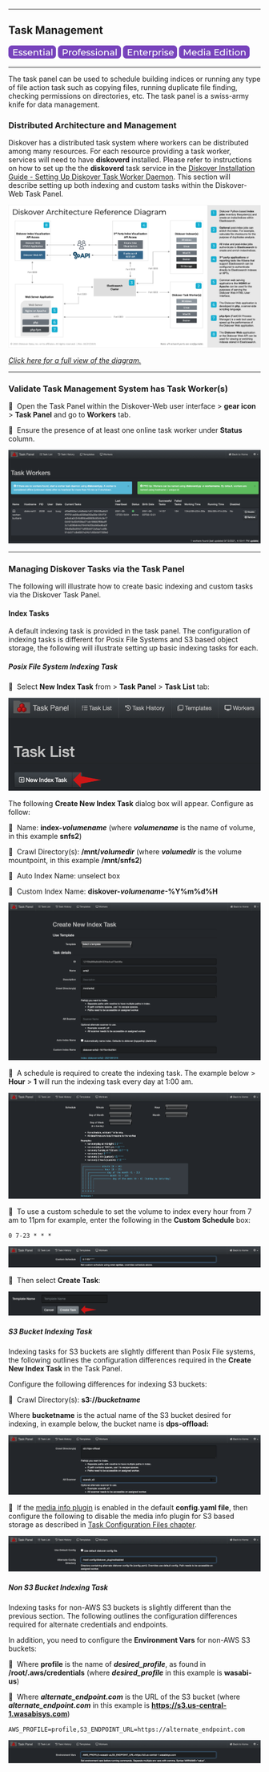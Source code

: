 <p id="task_management"></p>

___
## Task Management

![Image: Essential Edition Label](images/button_edition_essential.png)&nbsp;![Image: Professional Edition Label](images/button_edition_professional.png)&nbsp;![Image: Enterprise Edition Label](images/button_edition_enterprise.png)&nbsp;![Image: AJA Diskover Media Edition Label](images/button_edition_media.png)

___

The task panel can be used to schedule building indices or running any type of file action task such as copying files, running duplicate file finding, checking permissions on directories, etc. The task panel is a swiss-army knife for data management.

### Distributed Architecture and Management

Diskover has a distributed task system where workers can be distributed among many resources. For each resource providing a task worker, services will need to have  **diskoverd**  installed. Please refer to instructions on how to set up the the  **diskoverd** task service in the [Diskover Installation Guide - Setting Up Diskover Task Worker Daemon](https://docs.diskoverdata.com/diskover_installation_guide/#setting-up-diskover-task-worker-daemon). This section will describe setting up both indexing and custom tasks within the Diskover-Web Task Panel.

![Image: Diskover Architecture Reference Diagram](images/diagram_diskover_architecture_reference_generic_with_border.png)

_[Click here for a full view of the diagram.](images/diagram_diskover_architecture_reference_generic_with_border.png)_

___
### Validate Task Management System has Task Worker(s)

🔴 &nbsp;Open the Task Panel within the Diskover-Web user interface > **gear icon** > **Task Panel** and go to **Workers** tab.

🔴 &nbsp;Ensure the presence of at least one online task worker under **Status** column.

![Image: Tasks Management System](images/image_tasks_task_panel_management_task_workers.png)

___
### Managing Diskover Tasks via the Task Panel

The following will illustrate how to create basic indexing and custom tasks via the Diskover Task Panel.

#### Index Tasks

A default indexing task is provided in the task panel. The configuration of indexing tasks is different for Posix File Systems and S3 based object storage, the following will illustrate setting up basic indexing tasks for each.

##### Posix File System Indexing Task

🔴 &nbsp;Select **New Index Task** from > **Task Panel** > **Task List** tab:

<img src="images/image_tasks_task_panel_new_index_task_creation_button.png" width="600">

The following **Create New Index Task** dialog box will appear. Configure as follow:

🔴 &nbsp;Name: **index-_volumename_** (where _**volumename**_ is the name of volume, in this example **snfs2**)

🔴 &nbsp;Crawl Directory(s): **/mnt/_volumedir_** (where _**volumedir**_ is the volume mountpoint, in this example **/mnt/snfs2**)

🔴 &nbsp;Auto Index Name: unselect box

🔴 &nbsp;Custom Index Name: **diskover-_volumename_-%Y%m%d%H**

![Image: New Index Task Creation](images/image_tasks_task_panel_custom_index_name.png)

🔴 &nbsp;A schedule is required to create the indexing task. The example below > **Hour** > **1** will run the indexing task every day at 1:00 am.

![Image 1 - Configure Schedule for New Index Task](images/image_tasks_task_panel_schedule_indexing_task.png)

🔴 &nbsp;To use a custom schedule to set the volume to index every hour from 7 am to 11pm for example, enter the following in the  **Custom Schedule**  box:
```
0 7-23 * * *
```

![Image: Custom Schedule Configuration](images/image_tasks_task_panel_schedule_custom_indexing_task.png)

🔴 &nbsp;Then select **Create Task**:

![Image: Create Task](images/image_tasks_task_panel_create_task_button.png)

##### S3 Bucket Indexing Task

Indexing tasks for S3 buckets are slightly different than Posix File systems, the following outlines the configuration differences required in the **Create New Index Task** in the Task Panel.

Configure the following differences for indexing S3 buckets:

🔴 &nbsp;Crawl Directory(s): **s3://_bucketname_**

Where **bucketname** is the actual name of the S3 bucket desired for indexing, in example below, the bucket name is **dps-offload:**

![Image: S3 Bucket Indexing Task Configuration](images/image_tasks_task_panel_s3_bucket_indexing_task_config.png)

🔴 &nbsp;If the [media info plugin](#media_info_plugin) is enabled in the default **config.yaml file**, then configure the following to disable the media info plugin for S3 based storage as described in [Task Configuration Files chapter](#task_config_files).

![Image: Disable Media Info Plugin for S3 Based Storage](images/image_tasks_task_panel_disable_media_info_plugin_for_s3_storage.png)

##### Non S3 Bucket Indexing Task

Indexing tasks for non-AWS S3 buckets is slightly different than the previous section. The following outlines the configuration differences required for alternate credentials and endpoints.

In addition, you need to configure the **Environment Vars** for non-AWS S3 buckets:

🔴 &nbsp;Where **profile** is the name of **_desired_profile_**, as found in **/root/.aws/credentials** (where **_desired_profile_** in this example is **wasabi-us**)

🔴 &nbsp;Where **_alternate_endpoint.com_** is the URL of the S3 bucket (where **_alternate_endpoint.com_** in this example is **https://s3.us-central-1.wasabisys.com**)
```
AWS_PROFILE=profile,S3_ENDPOINT_URL=https://alternate_endpoint.com
```

![Image: Non S3 Bucket Indexing Task Configuration](images/image_tasks_task_panel_s3_bucket_alternate_endpoint.png)
